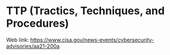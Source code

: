 # TTP (Tractics, Techniques, and Procedures)
Web link: https://www.cisa.gov/news-events/cybersecurity-advisories/aa21-200a
